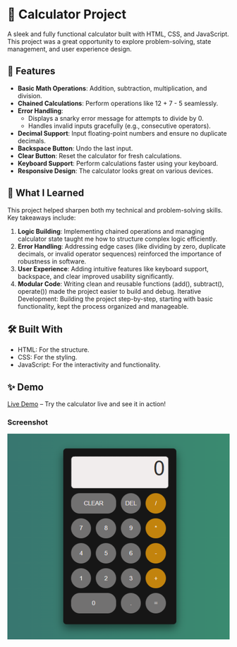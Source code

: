 # 🧮 Calculator Project
A sleek and fully functional calculator built with HTML, CSS, and JavaScript. This project was a great opportunity to explore problem-solving, state management, and user experience design.

## 📌 Features
 - **Basic Math Operations**: Addition, subtraction, multiplication, and division.
 - **Chained Calculations**: Perform operations like 12 + 7 - 5 seamlessly.
 - **Error Handling**:
    - Displays a snarky error message for attempts to divide by 0.
    - Handles invalid inputs gracefully (e.g., consecutive operators).
 - **Decimal Support**: Input floating-point numbers and ensure no duplicate decimals.
 - **Backspace Button**: Undo the last input.
 - **Clear Button**: Reset the calculator for fresh calculations.
 - **Keyboard Support**: Perform calculations faster using your keyboard.
 - **Responsive Design**: The calculator looks great on various devices.

## 🎯 What I Learned
This project helped sharpen both my technical and problem-solving skills. Key takeaways include:

1. **Logic Building**: Implementing chained operations and managing calculator state taught me how to structure complex logic efficiently.
2. **Error Handling**: Addressing edge cases (like dividing by zero, duplicate decimals, or invalid operator sequences) reinforced the importance of robustness in software.
3. **User Experience**: Adding intuitive features like keyboard support, backspace, and clear improved usability significantly.
4. **Modular Code**: Writing clean and reusable functions (add(), subtract(), operate()) made the project easier to build and debug.
Iterative Development: Building the project step-by-step, starting with basic functionality, kept the process organized and manageable.

## 🛠️ Built With
 - HTML: For the structure.
 - CSS: For the styling.
 - JavaScript: For the interactivity and functionality.

## ✨ Demo
[Live Demo](https://shumaila-sayed.github.io/Calculator-App/) – Try the calculator live and see it in action!

### Screenshot
![Screenshot of the project](./Screenshot%20(36).png)